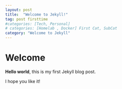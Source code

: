 ```yaml
---
layout: post
title:  "Welcome to Jekyll!"
tag: post firsttime
#categories: [Tech, Personal]
# categories: [Homelab , Docker] First Cat, SubCat
category: "Welcome to Jekyll"
---
```


# Welcome

**Hello world**, this is my first Jekyll blog post.

I hope you like it!